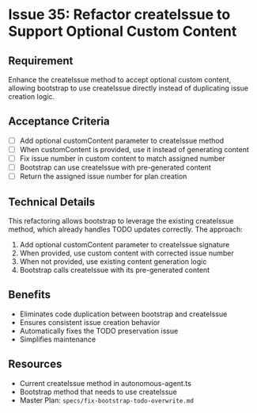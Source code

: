 # Issue 35: Refactor createIssue to Support Optional Custom Content

## Requirement
Enhance the createIssue method to accept optional custom content, allowing bootstrap to use createIssue directly instead of duplicating issue creation logic.

## Acceptance Criteria
- [ ] Add optional customContent parameter to createIssue method
- [ ] When customContent is provided, use it instead of generating content
- [ ] Fix issue number in custom content to match assigned number
- [ ] Bootstrap can use createIssue with pre-generated content
- [ ] Return the assigned issue number for plan creation

## Technical Details
This refactoring allows bootstrap to leverage the existing createIssue method, which already handles TODO updates correctly. The approach:
1. Add optional customContent parameter to createIssue signature
2. When provided, use custom content with corrected issue number
3. When not provided, use existing content generation logic
4. Bootstrap calls createIssue with its pre-generated content

## Benefits
- Eliminates code duplication between bootstrap and createIssue
- Ensures consistent issue creation behavior
- Automatically fixes the TODO preservation issue
- Simplifies maintenance

## Resources
- Current createIssue method in autonomous-agent.ts
- Bootstrap method that needs to use createIssue
- Master Plan: `specs/fix-bootstrap-todo-overwrite.md`